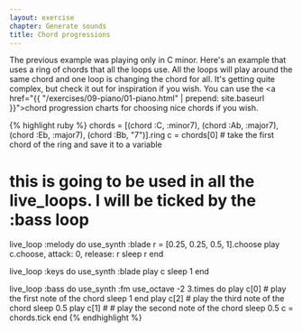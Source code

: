 ```yaml
---
layout: exercise
chapter: Generate sounds
title: Chord progressions
---
```



The previous example was playing only in C minor. Here's an example that uses a ring of chords that all the loops use. All the loops will play around the same chord and one loop is changing the chord for all. It's getting quite complex, but check it out for inspiration if you wish. You can use the <a href="{{ "/exercises/09-piano/01-piano.html" | prepend: site.baseurl }}">chord progression charts</a> for choosing nice chords if you wish.

{% highlight ruby %}
chords = [(chord :C, :minor7), (chord :Ab, :major7), (chord :Eb, :major7), (chord :Bb, "7")].ring
c = chords[0] # take the first chord of the ring and save it to a variable
# this is going to be used in all the live_loops. I will be ticked by the :bass loop

live_loop :melody do
  use_synth :blade
  r = [0.25, 0.25, 0.5, 1].choose
  play c.choose, attack: 0, release: r
  sleep r
end

live_loop :keys do
  use_synth :blade
  play c
  sleep 1
end

live_loop :bass do
  use_synth :fm
  use_octave -2
  3.times do
    play c[0] # play the first note of the chord
    sleep 1
  end
  play c[2] # play the third note of the chord
  sleep 0.5
  play c[1] # # play the second note of the chord
  sleep 0.5
  c = chords.tick
end
{% endhighlight %}
